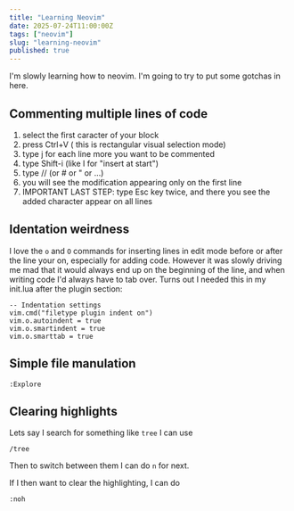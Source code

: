 ```yaml
---
title: "Learning Neovim"
date: 2025-07-24T11:00:00Z
tags: ["neovim"]
slug: "learning-neovim"
published: true
---
```


I'm slowly learning how to neovim. I'm going to try to put some gotchas in here.

## Commenting multiple lines of code
1. select the first caracter of your block
2. press Ctrl+V ( this is rectangular visual selection mode)
3. type j for each line more you want to be commented
4. type Shift-i (like I for "insert at start")
5. type // (or # or " or ...)
6. you will see the modification appearing only on the first line
7. IMPORTANT LAST STEP: type Esc key twice, and there you see the added character appear on all lines

## Identation weirdness
I love the `o` and `O` commands for inserting lines in edit mode before or after the line your on, especially for adding code. However it was slowly driving me mad that it would always end up on the beginning of the line, and when writing code I'd always have to tab over. Turns out I needed this in my init.lua after the plugin section:
```
-- Indentation settings
vim.cmd("filetype plugin indent on")
vim.o.autoindent = true
vim.o.smartindent = true
vim.o.smarttab = true
```

## Simple file manulation
`:Explore`

## Clearing highlights
Lets say I search for something like `tree` I can use
```
/tree
```
Then to switch between them I can do `n` for next.

If I then want to clear the highlighting, I can do
```
:noh
```
